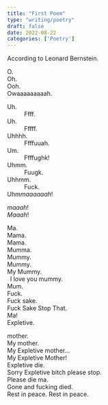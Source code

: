 ```yaml
---
title: "First Poem"
type: "writing/poetry"
draft: false
date: 2022-08-22
categories: ['Poetry']
---
```


According to Leonard Bernstein.

O. \
Oh. \
Ooh. \
Owaaaaaaaaah.

Uh. \
&ensp; &ensp; &ensp; &ensp;Ffff. \
Uh. \
&ensp; &ensp; &ensp; &ensp;Fffff. \
Uhhhh. \
&ensp; &ensp; &ensp; &ensp;Ffffuuah. \
Um. \
&ensp; &ensp; &ensp; &ensp;Ffffughk! \
Uhmm. \
&ensp; &ensp; &ensp; &ensp;Fuugk. \
Uhhmm. \
&ensp; &ensp; &ensp; &ensp;Fuck. \
Uhm*maaaaaah*!

*maaah*! \
*Maaah*!

Ma. \
Mama. \
Mama. \
Mumma. \
Mummy. \
Mummy. \
My Mummy. \
&ensp;I love you mummy. \
Mum. \
Fuck. \
Fuck sake. \
Fuck Sake Stop That. \
Ma! \
Expletive.

mother. \
My mother. \
My Expletive mother... \
My Expletive Mother! \
Expletive die. \
Sorry Expletive bitch please stop. \
Please die ma. \
Gone and fucking died. \
Rest in peace.
Rest in peace.
